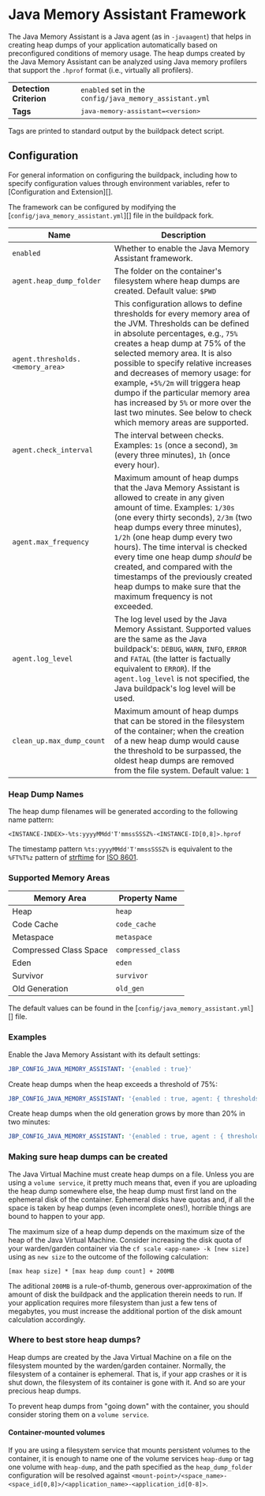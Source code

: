# Java Memory Assistant Framework
The Java Memory Assistant is a Java agent (as in `-javaagent`) that helps in creating heap dumps of your application automatically based on preconfigured conditions of memory usage.
The heap dumps created by the Java Memory Assistant can be analyzed using Java memory profilers that support the `.hprof` format (i.e., virtually all profilers).

<table>
  <tr>
    <td><strong>Detection Criterion</strong></td><td><code>enabled</code> set in the <code>config/java_memory_assistant.yml</code></td>
  </tr>
  <tr>
    <td><strong>Tags</strong></td><td><tt>java-memory-assistant=&lt;version&gt;</tt></td>
  </tr>
</table>
Tags are printed to standard output by the buildpack detect script.

## Configuration
For general information on configuring the buildpack, including how to specify configuration values through environment variables, refer to [Configuration and Extension][].

The framework can be configured by modifying the [``config/java_memory_assistant.yml``][] file in the buildpack fork.

| Name | Description
| ---- | -----------
| `enabled` | Whether to enable the Java Memory Assistant framework.
| `agent.heap_dump_folder` | The folder on the container's filesystem where heap dumps are created. Default value: `$PWD`
| `agent.thresholds.<memory_area>` | This configuration allows to define thresholds for every memory area of the JVM. Thresholds can be defined in absolute percentages, e.g., `75%` creates a heap dump at 75% of the selected memory area. It is also possible to specify relative increases and decreases of memory usage: for example, `+5%/2m` will triggera heap dumpo if the particular memory area has increased by `5%` or more over the last two minutes. See below to check which memory areas are supported.
| `agent.check_interval` | The interval between checks. Examples: `1s` (once a second), `3m` (every three minutes), `1h` (once every hour).
| `agent.max_frequency` | Maximum amount of heap dumps that the Java Memory Assistant is allowed to create in any given amount of time. Examples: `1/30s` (one every thirty seconds), `2/3m` (two heap dumps every three minutes), `1/2h` (one heap dump every two hours). The time interval is checked every time one heap dump *should* be created, and compared with the timestamps of the previously created heap dumps to make sure that the maximum frequency is not exceeded. |
| `agent.log_level` | The log level used by the Java Memory Assistant. Supported values are the same as the Java buildpack's: `DEBUG`, `WARN`, `INFO`, `ERROR` and `FATAL` (the latter is factually equivalent to `ERROR`). If the `agent.log_level` is not specified, the Java buildpack's log level will be used. |
| `clean_up.max_dump_count` | Maximum amount of heap dumps that can be stored in the filesystem of the container; when the creation of a new heap dump would cause the threshold to be surpassed, the oldest heap dumps are removed from the file system. Default value: `1` |

### Heap Dump Names

The heap dump filenames will be generated according to the following name pattern:

`<INSTANCE-INDEX>-%ts:yyyyMMdd'T'mmssSSSZ%-<INSTANCE-ID[0,8]>.hprof`

The timestamp pattern `%ts:yyyyMMdd'T'mmssSSSZ%` is equivalent to the `%FT%T%z` pattern of [strftime](http://www.cplusplus.com/reference/ctime/strftime/) for [ISO 8601](https://en.wikipedia.org/wiki/ISO_8601).

### Supported Memory Areas

| Memory Area            | Property Name    |
|------------------------|------------------|
| Heap                   | `heap`             |
| Code Cache             | `code_cache`       |
| Metaspace              | `metaspace`        |
| Compressed Class Space | `compressed_class` |
| Eden                   | `eden`             |
| Survivor               | `survivor`         |
| Old Generation         | `old_gen`          |

The default values can be found in the [``config/java_memory_assistant.yml``][] file.

### Examples

Enable the Java Memory Assistant with its default settings:

```yaml
JBP_CONFIG_JAVA_MEMORY_ASSISTANT: '{enabled : true}'
```

Create heap dumps when the heap exceeds a threshold of 75%:

```yaml
JBP_CONFIG_JAVA_MEMORY_ASSISTANT: '{enabled : true, agent: { thresholds : { heap : 75% } } }'
```

Create heap dumps when the old generation grows by more than 20% in two minutes:

```yaml
JBP_CONFIG_JAVA_MEMORY_ASSISTANT: '{enabled : true, agent : { thresholds : { old_gen : +20%/2m } } }'
```

### Making sure heap dumps can be created

The Java Virtual Machine must create heap dumps on a file.
Unless you are using a `volume service`, it pretty much means that, even if you are uploading the heap dump somewhere else, the heap dump must first land on the ephemeral disk of the container.
Ephemeral disks have quotas and, if all the space is taken by heap dumps (even incomplete ones!), horrible things are bound to happen to your app.

The maximum size of a heap dump depends on the maximum size of the heap of the Java Virtual Machine.
Consider increasing the disk quota of your warden/garden container via the `cf scale <app-name> -k [new size]` using as `new size` to the outcome of the following calculation:

`[max heap size] * [max heap dump count] + 200MB`

The aditional `200MB` is a rule-of-thumb, generous over-approximation of the amount of disk the buildpack and the application therein needs to run.
If your application requires more filesystem than just a few tens of megabytes, you must increase the additional portion of the disk amount calculation accordingly.

### Where to best store heap dumps?

Heap dumps are created by the Java Virtual Machine on a file on the filesystem mounted by the warden/garden container.
Normally, the filesystem of a container is ephemeral.
That is, if your app crashes or it is shut down, the filesystem of its container is gone with it.
And so are your precious heap dumps.

To prevent heap dumps from "going down" with the container, you should consider storing them on a `volume service`.

#### Container-mounted volumes

If you are using a filesystem service that mounts persistent volumes to the container, it is enough to name one of the volume services `heap-dump` or tag one volume with `heap-dump`, and the path specified as the `heap_dump_folder` configuration will be resolved against `<mount-point>/<space_name>-<space_id[0,8]>/<application_name>-<application_id[0-8]>`.